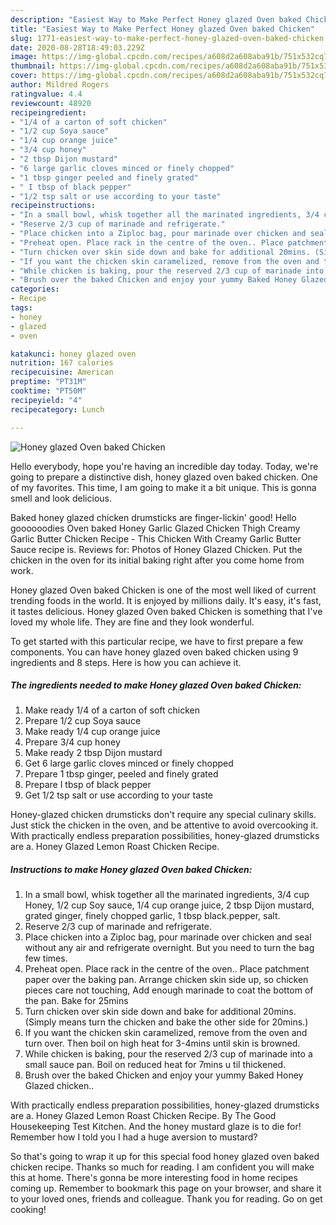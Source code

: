 ```yaml
---
description: "Easiest Way to Make Perfect Honey glazed Oven baked Chicken"
title: "Easiest Way to Make Perfect Honey glazed Oven baked Chicken"
slug: 1771-easiest-way-to-make-perfect-honey-glazed-oven-baked-chicken
date: 2020-08-28T18:49:03.229Z
image: https://img-global.cpcdn.com/recipes/a608d2a608aba91b/751x532cq70/honey-glazed-oven-baked-chicken-recipe-main-photo.jpg
thumbnail: https://img-global.cpcdn.com/recipes/a608d2a608aba91b/751x532cq70/honey-glazed-oven-baked-chicken-recipe-main-photo.jpg
cover: https://img-global.cpcdn.com/recipes/a608d2a608aba91b/751x532cq70/honey-glazed-oven-baked-chicken-recipe-main-photo.jpg
author: Mildred Rogers
ratingvalue: 4.4
reviewcount: 48920
recipeingredient:
- "1/4 of a carton of soft chicken"
- "1/2 cup Soya sauce"
- "1/4 cup orange juice"
- "3/4 cup honey"
- "2 tbsp Dijon mustard"
- "6 large garlic cloves minced or finely chopped"
- "1 tbsp ginger peeled and finely grated"
- " I tbsp of black pepper"
- "1/2 tsp salt or use according to your taste"
recipeinstructions:
- "In a small bowl, whisk together all the marinated ingredients, 3/4 cup Honey, 1/2 cup Soy sauce, 1/4 cup orange juice, 2 tbsp Dijon mustard, grated ginger, finely chopped garlic, 1 tbsp black.pepper, salt."
- "Reserve 2/3 cup of marinade and refrigerate."
- "Place chicken into a Ziploc bag, pour marinade over chicken and seal without any air and refrigerate overnight. But you need to turn the bag few times."
- "Preheat open. Place rack in the centre of the oven.. Place patchment paper over the baking pan. Arrange chicken skin side up, so chicken pieces care not touching, Add enough marinade to coat the bottom of the pan. Bake for 25mins"
- "Turn chicken over skin side down and bake for additional 20mins. (Simply means turn the chicken and bake the other side for 20mins.)"
- "If you want the chicken skin caramelized, remove from the oven and turn over. Then boil on high heat for 3-4mins until skin is browned."
- "While chicken is baking, pour the reserved 2/3 cup of marinade into a small sauce pan. Boil on reduced heat for 7mins u til thickened."
- "Brush over the baked Chicken and enjoy your yummy Baked Honey Glazed chicken.."
categories:
- Recipe
tags:
- honey
- glazed
- oven

katakunci: honey glazed oven 
nutrition: 167 calories
recipecuisine: American
preptime: "PT31M"
cooktime: "PT50M"
recipeyield: "4"
recipecategory: Lunch

---
```



![Honey glazed Oven baked Chicken](https://img-global.cpcdn.com/recipes/a608d2a608aba91b/751x532cq70/honey-glazed-oven-baked-chicken-recipe-main-photo.jpg)

Hello everybody, hope you're having an incredible day today. Today, we're going to prepare a distinctive dish, honey glazed oven baked chicken. One of my favorites. This time, I am going to make it a bit unique. This is gonna smell and look delicious.

Baked honey glazed chicken drumsticks are finger-lickin&#39; good! Hello goooooodies Oven baked Honey Garlic Glazed Chicken Thigh Creamy Garlic Butter Chicken Recipe - This Chicken With Creamy Garlic Butter Sauce recipe is. Reviews for: Photos of Honey Glazed Chicken. Put the chicken in the oven for its initial baking right after you come home from work.

Honey glazed Oven baked Chicken is one of the most well liked of current trending foods in the world. It is enjoyed by millions daily. It's easy, it's fast, it tastes delicious. Honey glazed Oven baked Chicken is something that I've loved my whole life. They are fine and they look wonderful.


To get started with this particular recipe, we have to first prepare a few components. You can have honey glazed oven baked chicken using 9 ingredients and 8 steps. Here is how you can achieve it.

<!--inarticleads1-->

##### The ingredients needed to make Honey glazed Oven baked Chicken:

1. Make ready 1/4 of a carton of soft chicken
1. Prepare 1/2 cup Soya sauce
1. Make ready 1/4 cup orange juice
1. Prepare 3/4 cup honey
1. Make ready 2 tbsp Dijon mustard
1. Get 6 large garlic cloves minced or finely chopped
1. Prepare 1 tbsp ginger, peeled and finely grated
1. Prepare  I tbsp of black pepper
1. Get 1/2 tsp salt or use according to your taste


Honey-glazed chicken drumsticks don&#39;t require any special culinary skills. Just stick the chicken in the oven, and be attentive to avoid overcooking it. With practically endless preparation possibilities, honey-glazed drumsticks are a. Honey Glazed Lemon Roast Chicken Recipe. 

<!--inarticleads2-->

##### Instructions to make Honey glazed Oven baked Chicken:

1. In a small bowl, whisk together all the marinated ingredients, 3/4 cup Honey, 1/2 cup Soy sauce, 1/4 cup orange juice, 2 tbsp Dijon mustard, grated ginger, finely chopped garlic, 1 tbsp black.pepper, salt.
1. Reserve 2/3 cup of marinade and refrigerate.
1. Place chicken into a Ziploc bag, pour marinade over chicken and seal without any air and refrigerate overnight. But you need to turn the bag few times.
1. Preheat open. Place rack in the centre of the oven.. Place patchment paper over the baking pan. Arrange chicken skin side up, so chicken pieces care not touching, Add enough marinade to coat the bottom of the pan. Bake for 25mins
1. Turn chicken over skin side down and bake for additional 20mins. (Simply means turn the chicken and bake the other side for 20mins.)
1. If you want the chicken skin caramelized, remove from the oven and turn over. Then boil on high heat for 3-4mins until skin is browned.
1. While chicken is baking, pour the reserved 2/3 cup of marinade into a small sauce pan. Boil on reduced heat for 7mins u til thickened.
1. Brush over the baked Chicken and enjoy your yummy Baked Honey Glazed chicken..


With practically endless preparation possibilities, honey-glazed drumsticks are a. Honey Glazed Lemon Roast Chicken Recipe. By The Good Housekeeping Test Kitchen. And the honey mustard glaze is to die for! Remember how I told you I had a huge aversion to mustard? 

So that's going to wrap it up for this special food honey glazed oven baked chicken recipe. Thanks so much for reading. I am confident you will make this at home. There's gonna be more interesting food in home recipes coming up. Remember to bookmark this page on your browser, and share it to your loved ones, friends and colleague. Thank you for reading. Go on get cooking!
